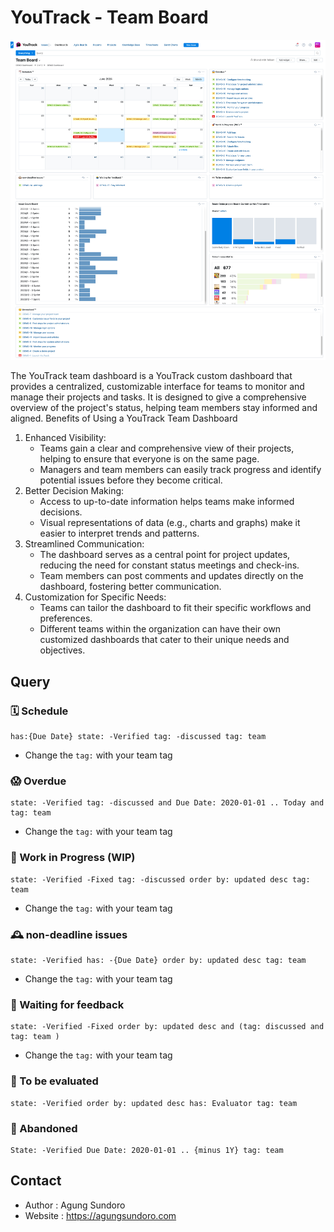 # YouTrack - Team Board

![](Team%20Board.jpg)

The YouTrack team dashboard is a YouTrack custom dashboard that provides a centralized, customizable interface for teams to monitor and manage their projects and tasks. It is designed to give a comprehensive overview of the project's status, helping team members stay informed and aligned.
Benefits of Using a YouTrack Team Dashboard
1. Enhanced Visibility:
   - Teams gain a clear and comprehensive view of their projects, helping to ensure that everyone is on the same page.
   - Managers and team members can easily track progress and identify potential issues before they become critical. 
2. Better Decision Making:
   - Access to up-to-date information helps teams make informed decisions.
   - Visual representations of data (e.g., charts and graphs) make it easier to interpret trends and patterns.
3. Streamlined Communication:
   - The dashboard serves as a central point for project updates, reducing the need for constant status meetings and check-ins.
   - Team members can post comments and updates directly on the dashboard, fostering better communication.
4. Customization for Specific Needs:
   - Teams can tailor the dashboard to fit their specific workflows and preferences.
   - Different teams within the organization can have their own customized dashboards that cater to their unique needs and objectives.

## Query

### 🗓️ Schedule
```text
has:{Due Date} state: -Verified tag: -discussed tag: team
```
- Change the `tag:` with your team tag

### 😱 Overdue
```text
state: -Verified tag: -discussed and Due Date: 2020-01-01 .. Today and tag: team 
```
- Change the `tag:` with your team tag

### 🚀 Work in Progress (WIP)
```text
state: -Verified -Fixed tag: -discussed order by: updated desc tag: team
```
- Change the `tag:` with your team tag

### 🕰️ non-deadline issues
```text
state: -Verified has: -{Due Date} order by: updated desc tag: team 
```
- Change the `tag:` with your team tag

### 🤷‍️ Waiting for feedback
```text
state: -Verified -Fixed order by: updated desc and (tag: discussed and tag: team ) 
```
- Change the `tag:` with your team tag

### 👀 To be evaluated
```text
state: -Verified order by: updated desc has: Evaluator tag: team 
```

### 🫣 Abandoned
```text
State: -Verified Due Date: 2020-01-01 .. {minus 1Y} tag: team
```

## Contact
- Author : Agung Sundoro
- Website : https://agungsundoro.com